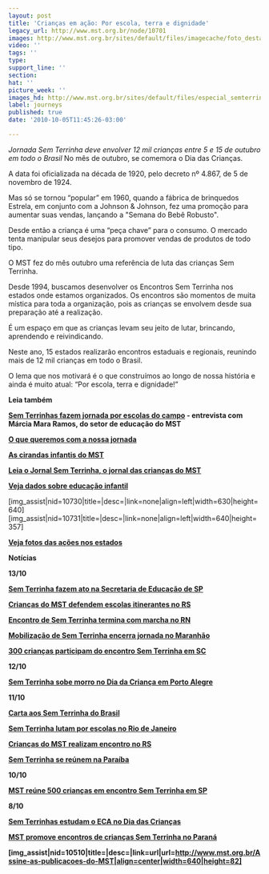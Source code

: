 ```yaml
---
layout: post
title: 'Crianças em ação: Por escola, terra e dignidade'
legacy_url: http://www.mst.org.br/node/10701
images: http://www.mst.org.br/sites/default/files/imagecache/foto_destaque/especial_semterrinha_20101.jpg
video: ''
tags: ''
type: 
support_line: ''
section: 
hat: ''
picture_week: ''
images_hd: http://www.mst.org.br/sites/default/files/especial_semterrinha_20101.jpg
label: journeys
published: true
date: '2010-10-05T11:45:26-03:00'

---
```

<em>
Jornada Sem Terrinha deve envolver 12 mil crianças entre 5 e 15 de outubro em todo o Brasil
</em>
No mês de outubro, se comemora o Dia das Crianças. 

A data foi oficializada na década de 1920, pelo decreto nº 4.867, de 5 de novembro de 1924. 

Mas só se tornou “popular” em 1960, quando a fábrica de brinquedos Estrela, em conjunto com a Johnson & Johnson, fez uma promoção para aumentar suas vendas, lançando a "Semana do Bebê Robusto". 

Desde então a criança é uma “peça chave” para o consumo. O mercado tenta manipular seus desejos para promover vendas de produtos de todo tipo.

O MST fez do mês outubro uma referência de luta das crianças Sem Terrinha. 

Desde 1994, buscamos desenvolver os Encontros Sem Terrinha nos estados onde estamos organizados. Os encontros são momentos de muita mística para toda a organização, pois as crianças se envolvem desde sua preparação até a realização. 

É um espaço em que as crianças levam seu jeito de lutar, brincando, aprendendo e reivindicando. 

Neste ano, 15 estados realizarão encontros estaduais e regionais, reunindo mais de 12 mil crianças em todo o Brasil. 

O lema que nos motivará é o que construímos ao longo de nossa história e ainda é muito atual: “Por escola, terra e dignidade!”

<strong>Leia também</strong>

<strong><a href="http://www.mst.org.br/Sem-Terrinhas-fazem-jornada-por-escolas-do-campo-no-mes-das-criancas" target="_SELF">Sem Terrinhas fazem jornada por escolas do campo</a> - entrevista com Márcia Mara Ramos, do setor de educação do MST</strong> 

<strong> <a href="http://www.mst.org.br/jornada-sem-terrinha-2010/O-que-queremos-com-a-nossa-jornada" target="_SELF">O que queremos com a nossa jornada </a></strong>  

<strong><a href="http://www.mst.org.br/jornada-sem-terrinha-2010/JST-As-cirandas-infantis-do-MST" target="_SELF">As cirandas infantis do MST </a></strong>  

<strong><a href="http://www.mst.org.br/jornada-sem-terrinha-2010/Especial-Leia-o-Jornal-Sem-Terrinha" target="_SELF">Leia o Jornal Sem Terrinha, o jornal das crianças do MST</a></strong>

<strong><a href="http://www.mst.org.br/jornada-sem-terrinha-2010/Veja-dados-sobre-educa%C3%A7%C3%A3o-infantil" target="_SELF">Veja dados sobre educação infantil </a></strong>  

[img_assist|nid=10730|title=|desc=|link=none|align=left|width=630|height=640]
[img_assist|nid=10731|title=|desc=|link=none|align=left|width=640|height=357]
<em></em>
<em></em>
<em></em>

<strong><a href="Veja-fotos-das-ações-nos-estados" target="_SELF">Veja fotos das ações nos estados</a></strong>

<strong>Notícias

<strong>13/10</strong>

<strong><a href="http://www.mst.org.br/Sem-Terrinha-fazem-ato-na-Secretaria-de-Educacao-de-SP" target="_SELF">Sem Terrinha fazem ato na Secretaria de Educação de SP</a></strong>

<strong><a href="http://www.mst.org.br/Criancas-do-MST-defendem-escolas-itinerantes-no-RS" target="_SELF">Crianças do MST defendem escolas itinerantes no RS</a></strong>

<strong><a href="http://www.mst.org.br/Encontro-de-Sem-Terrinha-termina-com-marcha-no-RN" target="_SELF">Encontro de Sem Terrinha termina com marcha no RN</a></strong>

<strong><a href="http://www.mst.org.br/Mobilizacao-de-Sem-Terrinha-encerra-jornada-no-Maranhao%20" target="_SELF">Mobilização de Sem Terrinha encerra jornada no Maranhão</a></strong>

<strong><a href="http://www.mst.org.br/300-criancas-participam-do-encontro-Sem-Terrinha-em-SC" target="_SELF">300 crianças participam do encontro Sem Terrinha em SC</a></strong>

<strong>12/10</strong>

<strong><a href="http://www.mst.org.br/Sem-Terrinha-sobe-morro-no-Dia-da-Crianca-em-Porto-Alegre" target="_SELF">Sem Terrinha sobe morro no Dia da Criança em Porto Alegre </a></strong>

<strong>11/10

<strong><a href="Carta-aos-Sem-Terrinha-do-Brasil" target="_SELF">Carta aos Sem Terrinha do Brasil</a></strong>

<strong><a href="Sem-Terrinha-lutam-por-escolas-no-Rio-de-Janeiro" target="_SELF">Sem Terrinha lutam por escolas no Rio de Janeiro</a></strong>

<strong><a href="Crianças-do-MST-realizam-encontro-no-RS" target="_SELF">Crianças do MST realizam encontro no RS</a></strong>

<strong><a href="Sem-Terrinha-se-reúnem-na-Paraíba" target="_SELF">Sem Terrinha se reúnem na Paraíba</a></strong>

<strong>10/10

<strong><a href="http://www.mst.org.br/MST-reune-500-criancas-em-encontro-Sem-Terrinha-em-SP" target="_SELF">MST reúne 500 crianças em encontro Sem Terrinha em SP</a></strong>

<strong>8/10

<strong><a href="http://www.mst.org.br/Sem-Terrinhas-estudam-o-ECA-no-Dia-das-Criancas" target="_SELF">Sem Terrinhas estudam o ECA no Dia das Crianças</a></strong>

<strong><a href="http://www.mst.org.br/MST-promove-encontros-de-criancas-Sem-Terrinha-no-Parana" target="_SELF">MST promove encontros de crianças Sem Terrinha no Paraná</a></strong>



<em></em>
[img_assist|nid=10510|title=|desc=|link=url|url=http://www.mst.org.br/Assine-as-publicacoes-do-MST|align=center|width=640|height=82]


